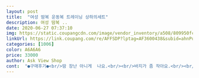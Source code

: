 ```yaml
---
layout: post 
title:  "여성 땀복 운동복 트레이닝 상하의세트" 
description: 여성 땀복 ..
date: 2020-06-27 07:37:10 
img: https://static.coupangcdn.com/image/vendor_inventory/a508/809950fcfe17a30714d768a9fffe51e42f8d38efdb7af7d790faced11f2c.jpg 
linkUrl: https://link.coupang.com/re/AFFSDP?lptag=AF3600438&subid=ahnPublicAsk&pageKey=1423765243&itemId=2462883438&vendorItemId=70456352426&traceid=V0-113-01e0c066026c268c 
categories: [1006] 
color: A6A6A6 
price: 33000 
author: Ask View Shop 
cont:  "●구매후기●<br/>땀 장난 아니게  나요.<br/><br/>바지가 좀 작아요.<br/><br/>생각보다 작아요 66 입는데 꽉 끼어요 쭉쭉 늘어나서  불편하지 않은나 사이즈가 한 사이즈 컸음 좋았을것을... <br/>ㅜㅠ<br/>신축성있는 것도 맘에 들고 핏도 적당하고 가성비도 좋은거 같아요.<br/><br/>아침 운동할 때 입으려고 샀고요.<br/> 후기들보고 사이즈 넉넉하게 샀는데 잘한거 같아요.<br/> 하비라서 하의77, 상의 66인데 XXL가 적당하더라구요.<br/><br/>어차피 살뺄거니까... <br/>그냥 입으려고요... <br/><br/>제품 품질은 가격대비 좋습니다.<br/><br/>좀 작게 나온듯<br/>하지만 쫙쫙 잘 늘어 나내요.<br/><br/>" 
---
```

